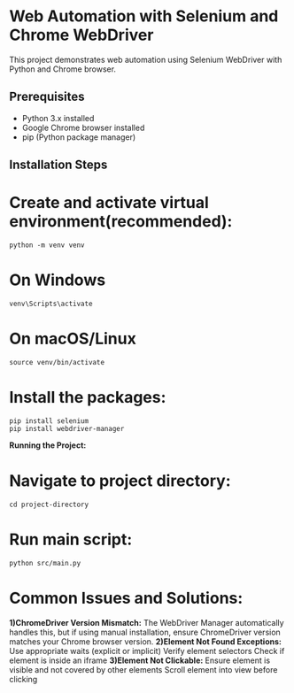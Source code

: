 # Web Automation with Selenium and Chrome WebDriver
This project demonstrates web automation using Selenium WebDriver with Python and Chrome browser.

## Prerequisites

- Python 3.x installed
- Google Chrome browser installed
- pip (Python package manager)

## Installation Steps

# Create and activate virtual environment(recommended):
    python -m venv venv
# On Windows
    venv\Scripts\activate
# On macOS/Linux
    source venv/bin/activate
    
# Install the packages:
    pip install selenium
    pip install webdriver-manager

**Running the Project:**
# Navigate to project directory:
    cd project-directory
# Run main script:  
    python src/main.py

  
# Common Issues and Solutions:
  **1)ChromeDriver Version Mismatch:**
      The WebDriver Manager automatically handles this, but if using manual installation, ensure ChromeDriver version matches your Chrome browser version.
  **2)Element Not Found Exceptions:**
      Use appropriate waits (explicit or implicit)
      Verify element selectors
      Check if element is inside an iframe
  **3)Element Not Clickable:**
      Ensure element is visible and not covered by other elements
      Scroll element into view before clicking
